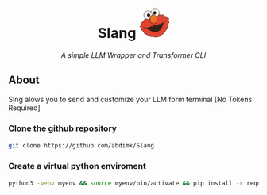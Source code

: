 <div>
    <h1 align="center"> Slang <img src="slang/assets/elmo-logo.png" width="60px" height="60px"></h1> 
</div>

<p align="center"><em>A simple LLM Wrapper and Transformer CLI</em></p>
<!-- <p align="center"> </p> -->

## About
<p>Slng alows you to send and customize your LLM form terminal [No Tokens Required]</p>




### Clone the github repository
```bash
git clone https://github.com/abdimk/Slang


```
### Create a virtual python enviroment
```bash
python3 -venv myenv && source myenv/bin/activate && pip install -r requirments.txt
```


